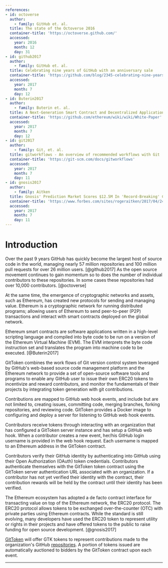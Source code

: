 ```yaml
---
references:
- id: octoverse
  author:
    - family: GitHub et. al.
  title: The state of the Octoverse 2016
  container-title: 'https://octoverse.github.com/'
  accessed:
    year: 2016
    month: 12
    day: 31
- id: github2017
  author:
    - family: GitHub et. al.
  title: Celebrating nine years of GitHub with an anniversary sale
  container-title: 'https://github.com/blog/2345-celebrating-nine-years-of-github-with-an-anniversary-sale'
  accessed:
    year: 2017
    month: 7
    day: 12
- id: Buterin2017
  author:
    - family: Buterin et. al.
  title: A Next-Generation Smart Contract and Decentralized Application Platform
  container-title: 'https://github.com/ethereum/wiki/wiki/White-Paper'
  accessed:
    year: 2017
    month: 7
    day: 12
- id: git2017
  author:
    - family: Git, et. al.
  title: gitworkflows - An overview of recommended workflows with Git
  container-title: 'https://git-scm.com/docs/gitworkflows'
  accessed:
    year: 2017
    month: 7
    day: 11
- id: gnosis2017
  author:
    - family: Aitken
  title: Gnosis' Prediction Market Scores $12.5M In 'Record-Breaking' Crypto Auction
  container-title: 'https://www.forbes.com/sites/rogeraitken/2017/04/24/gnosis-prediction-market-scores-12-5m-in-record-breaking-crypto-auction/#3afec93ce87d'
  accessed:
    year: 2017
    month: 7
    day: 11
---
```

# Introduction


Over the past 9 years GitHub has quickly become the largest host of source code in the world, managing nearly 57 million repositories and 100 million pull requests for over 26 million users. [@github2017] As the open source movement continues to gain momentum so to does the number of individual contributors to these repositories. In some cases these repositories had over 10,000 contributors. [@octoverse]

At the same time, the emergence of cryptographic networks and assets, such as Ethereum, has created new protocols for sending and managing value. Ethereum is a cryptographic network for running distributed programs; allowing users of Ethereum to send peer-to-peer (P2P) transactions and interact with smart contracts deployed on the global network.

Ethereum smart contracts are software applications written in a high-level scripting language and compiled into byte code to be run on a version of the Ethereum Virtual Machine (EVM). The EVM interprets the byte code instruction set and translates the program into machine code to be executed. [@Buterin2017]

GitToken combines the work flows of Git version control system leveraged by GitHub's web-based source code management platform and the Ethereum network to provide a set of open-source software tools and programs to enable any GitHub user to issue their own ERC20 tokens to incentivize and reward contributors, and monitor the fundamentals of their projects by integrating token generation with git contributions.

Contributions are mapped to GitHub web hook events, and include but are not limited to, creating issues, committing code, merging branches, forking repositories, and reviewing code. GitToken provides a Docker image to configuring and deploy a server for listening to GitHub web hook events.

Contributors receive tokens through interacting with an organization that has configured a GitToken server instance and has setup a GitHub web hook. When a contributor creates a new event, her/his GitHub login username is provided in the web hook request. Each username is mapped to an Ethereum address in the GitToken contract.

Contributors verify their GitHub identity by authenticating into GitHub using their Open Authorization (OAuth) token credentials. Contributors authenticate themselves with the GitToken token contract using the GitToken server authentication URL associated with an organization. If a contributor has not yet verified their identity with the contract, their contribution rewards will be held by the contract until their identity has been verified.

The Ethereum ecosystem has adopted a de facto contract interface for transacting value on top of the Ethereum network, the ERC20 protocol.  The ERC20 protocol allows tokens to be exchanged over-the-counter (OTC) with private parties using Ethereum contracts. While the standard is still evolving, many developers have used the ERC20 token to represent utility or rights in their projects and have offered tokens to the public to raise funding for open source development. [@gnosis2017]

[GitToken](https://gittoken.org) will offer GTK tokens to represent contributions made to the organization's GitHub [repositories](https://github.com/git-token). A portion of tokens issued are automatically auctioned to bidders by the GitToken contract upon each event.

---
